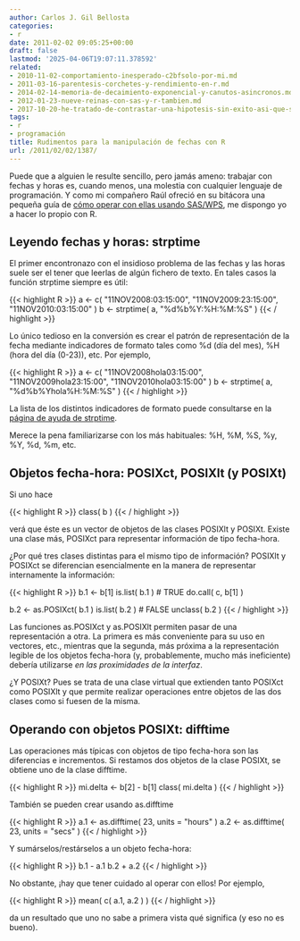 ```yaml
---
author: Carlos J. Gil Bellosta
categories:
- r
date: 2011-02-02 09:05:25+00:00
draft: false
lastmod: '2025-04-06T19:07:11.378592'
related:
- 2010-11-02-comportamiento-inesperado-c2bfsolo-por-mi.md
- 2011-03-16-parentesis-corchetes-y-rendimiento-en-r.md
- 2014-02-14-memoria-de-decaimiento-exponencial-y-canutos-asincronos.md
- 2012-01-23-nueve-reinas-con-sas-y-r-tambien.md
- 2017-10-20-he-tratado-de-contrastar-una-hipotesis-sin-exito-asi-que-solo-publico-el-subproducto.md
tags:
- r
- programación
title: Rudimentos para la manipulación de fechas con R
url: /2011/02/02/1387/
---
```


Puede que a alguien le resulte sencillo, pero jamás ameno: trabajar con fechas y horas es, cuando menos, una molestia con cualquier lenguaje de programación. Y como mi compañero Raúl ofreció en su bitácora una pequeña guía de [cómo operar con ellas usando SAS/WPS](http://analisisydecision.es/curso-de-lenguaje-sas-con-wps-funciones-fecha/), me dispongo yo a hacer lo propio con R.

## Leyendo fechas y horas: strptime



El primer encontronazo con el insidioso problema de las fechas y las horas suele ser el tener que leerlas de algún fichero de texto. En tales casos la función strptime siempre es útil:

{{< highlight R >}}
a <- c( "11NOV2008:03:15:00", "11NOV2009:23:15:00", "11NOV2010:03:15:00" )
b <- strptime( a, "%d%b%Y:%H:%M:%S" )
{{< / highlight >}}







Lo único tedioso en la conversión es crear el patrón de representación de la fecha mediante indicadores de formato tales como %d (día del mes), %H (hora del día (0-23)), etc. Por ejemplo,







{{< highlight R >}}
a <- c( "11NOV2008hola03:15:00", "11NOV2009hola23:15:00", "11NOV2010hola03:15:00" )
b <- strptime( a, "%d%b%Yhola%H:%M:%S" )
{{< / highlight >}}







La lista de los distintos indicadores de formato puede consultarse en la [página de ayuda de strptime](http://www.inside-r.org/r-doc/base/strptime).

Merece la pena familiarizarse con los más habituales: %H, %M, %S, %y, %Y, %d, %m, etc.



## Objetos fecha-hora: POSIXct, POSIXlt (y POSIXt)



Si uno hace


{{< highlight R >}}
class( b )
{{< / highlight >}}


verá que éste es un vector de objetos de las clases POSIXlt y POSIXt. Existe una clase más, POSIXct para representar información de tipo fecha-hora.

¿Por qué tres clases distintas para el mismo tipo de información? POSIXlt y POSIXct se diferencian esencialmente en la manera de representar internamente la información:


{{< highlight R >}}
b.1 <- b[1]
is.list( b.1 )           # TRUE
do.call( c, b[1] )

b.2 <- as.POSIXct( b.1 )
is.list( b.2 )            # FALSE
unclass( b.2 )
{{< / highlight >}}


Las funciones as.POSIXct y as.POSIXlt permiten pasar de una representación a otra. La primera es más conveniente para su uso en vectores, etc., mientras que la segunda, más próxima a la representación legible de los objetos fecha-hora (y, probablemente, mucho más ineficiente) debería utilizarse _en las proximidades de la interfaz_.

¿Y POSIXt? Pues se trata de una clase virtual que extienden tanto POSIXct como POSIXlt y que permite realizar operaciones entre objetos de las dos clases como si fuesen de la misma.



## Operando con objetos POSIXt: difftime



Las operaciones más típicas con objetos de tipo fecha-hora son las diferencias e incrementos. Si restamos dos objetos de la clase POSIXt, se obtiene uno de la clase difftime.


{{< highlight R >}}
mi.delta <- b[2] - b[1]
class( mi.delta )
{{< / highlight >}}


También se pueden crear usando as.difftime


{{< highlight R >}}
a.1 <- as.difftime( 23, units = "hours" )
a.2 <- as.difftime( 23, units = "secs" )
{{< / highlight >}}


Y sumárselos/restárselos a un objeto fecha-hora:


{{< highlight R >}}
b.1 - a.1
b.2 + a.2
{{< / highlight >}}


No obstante, ¡hay que tener cuidado al operar con ellos! Por ejemplo,


{{< highlight R >}}
mean( c( a.1, a.2 ) )
{{< / highlight >}}


da un resultado que uno no sabe a primera vista qué significa (y eso no es bueno).